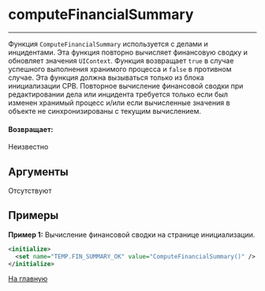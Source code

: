 # computeFinancialSummary

---

Функция `ComputeFinancialSummary` используется с делами и инцидентами.
Эта функция повторно вычисляет финансовую сводку и обновляет значения `UIContext`.
Функция возвращает `true` в случае успешного выполнения хранимого процесса и `false` в противном случае.
Эта функция должна вызываться только из блока инициализации CPB.
Повторное вычисление финансовой сводки при редактировании дела или инцидента требуется только если был изменен
хранимый процесс и/или если вычисленные значения в объекте не синхронизированы с текущим вычислением.

#### Возвращает:

Неизвестно

## Аргументы

Отсутствуют

## Примеры

**Пример 1:** Вычисление финансовой сводки на странице инициализации.
```xml
<initialize>
  <set name="TEMP.FIN_SUMMARY_OK" value="ComputeFinancialSummary()" />
</initialize>
```



[На главную](./ecmfunctions/)